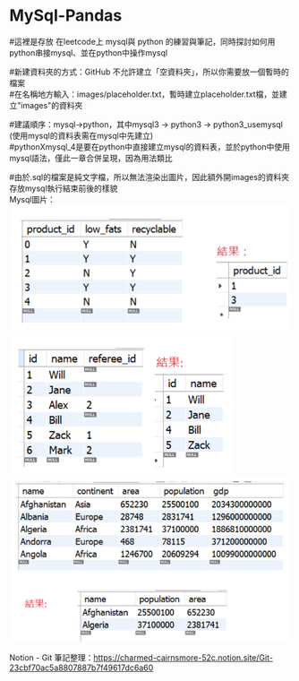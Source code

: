 # MySql-Pandas  
#這裡是存放 在leetcode上 mysql與 python 的練習與筆記，同時探討如何用python串接mysql、並在python中操作mysql  

#新建資料夾的方式：GitHub 不允許建立「空資料夾」，所以你需要放一個暫時的檔案   
#在名稱地方輸入：images/placeholder.txt，暫時建立placeholder.txt檔，並建立"images"的資料夾   

#建議順序：mysql→python，其中mysql3 → python3 → python3_usemysql (使用mysql的資料表需在mysql中先建立)   
#pythonXmysql_4是要在python中直接建立mysql的資料表，並於python中使用mysql語法，僅此一章合併呈現，因為用法類比

#由於.sql的檔案是純文字檔，所以無法渲染出圖片，因此額外開images的資料夾存放mysql執行結束前後的樣貌  
Mysql圖片：   
![MS_1](./images/Mysql_1.png)  
![MS_1](./images/Mysql_2.png)  
![MS_1](./images/Mysql_3.png)   



Notion - Git 筆記整理：https://charmed-cairnsmore-52c.notion.site/Git-23cbf70ac5a8807887b7f49617dc6a60
